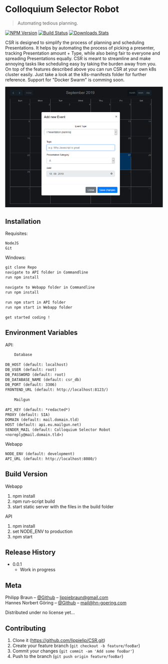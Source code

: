 # Colloquium Selector Robot
> Automating tedious planning.

[![NPM Version][npm-image]][npm-url]
[![Build Status][travis-image]][travis-url]
[![Downloads Stats][npm-downloads]][npm-url]

CSR is designed to simplify the process of planning and scheduling Presentations.
It helps by automating the process of picking a presenter, tracking Presentation amount + Type, while also being fair to everyone and 
spreading Presentations equally. CSR is meant to streamline and make annoying tasks like scheduling easy by taking the burden away from you.
On top of the features described above you can run CSR at your own k8s cluster easily. Just take a look at the k8s-manifests folder for further reference.
Support for "Docker Swarm" is comming soon.

![](header.png)

## Installation

Requisites:
```
NodeJS
Git
```
Windows:
```
git clone Repo
navigate to API folder in Commandline
run npm install

navigate to Webapp folder in Commandline
run npm install

run npm start in API folder
run npm start in Webapp folder

get started coding !

```
## Environment Variables

API:
```
    Database

DB_HOST (default: localhost)
DB_USER (default: root)
DB_PASSWORD (default: root)
DB_DATABASE_NAME (default: csr_db)
DB_PORT (default: 3306)
FRONTEND_URL (default: http://localhost:8123/)

    Mailgun

API_KEY (default: *redacted*)
PROXY (default: SIA)
DOMAIN (default: mail.domain.tld)
HOST (default: api.eu.mailgun.net)
SENDER_MAIL (default: Colloquium Selector Robot <noreply@mail.domain.tld>)
```

Webapp
```
NODE_ENV (default: development)
API_URL (default: http://localhost:8080/)
```
## Build Version
Webapp
1. npm install
2. npm run-script build 
3. start static server with the files in the build folder

API
1. npm install
2. set NODE_ENV to production
3. npm start
## Release History

* 0.0.1
    * Work in progress

## Meta

Philipp Braun – [@Github](https://github.com/lippielip) – lippiebraun@gmail.com  
Hannes Norbert Göring – [@Github](https://github.com/pitscher) – mail@hn-goering.com

Distributed under no license yet...

## Contributing

1. Clone it (<https://github.com/lippielip/CSR.git>)
2. Create your feature branch (`git checkout -b feature/fooBar`)
3. Commit your changes (`git commit -am 'Add some fooBar'`)
4. Push to the branch (`git push origin feature/fooBar`)

<!-- Markdown link & img dfn's -->
[npm-image]: https://img.shields.io/npm/v/datadog-metrics.svg?style=flat-square
[npm-url]: https://npmjs.org/package/datadog-metrics
[npm-downloads]: https://img.shields.io/npm/dm/datadog-metrics.svg?style=flat-square
[travis-image]: https://img.shields.io/travis/dbader/node-datadog-metrics/master.svg?style=flat-square
[travis-url]: https://travis-ci.org/dbader/node-datadog-metrics
[wiki]: https://github.com/yourname/yourproject/wiki
